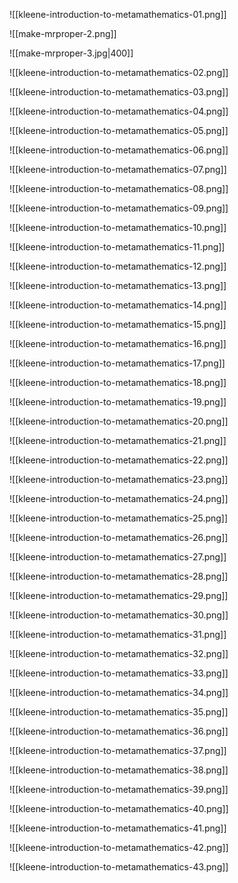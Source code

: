 

![[kleene-introduction-to-metamathematics-01.png]]


![[make-mrproper-2.png]]


![[make-mrproper-3.jpg|400]]


![[kleene-introduction-to-metamathematics-02.png]]


![[kleene-introduction-to-metamathematics-03.png]]


![[kleene-introduction-to-metamathematics-04.png]]


![[kleene-introduction-to-metamathematics-05.png]]


![[kleene-introduction-to-metamathematics-06.png]]


![[kleene-introduction-to-metamathematics-07.png]]


![[kleene-introduction-to-metamathematics-08.png]]


![[kleene-introduction-to-metamathematics-09.png]]


![[kleene-introduction-to-metamathematics-10.png]]


![[kleene-introduction-to-metamathematics-11.png]]


![[kleene-introduction-to-metamathematics-12.png]]


![[kleene-introduction-to-metamathematics-13.png]]


![[kleene-introduction-to-metamathematics-14.png]]


![[kleene-introduction-to-metamathematics-15.png]]


![[kleene-introduction-to-metamathematics-16.png]]


![[kleene-introduction-to-metamathematics-17.png]]


![[kleene-introduction-to-metamathematics-18.png]]


![[kleene-introduction-to-metamathematics-19.png]]


![[kleene-introduction-to-metamathematics-20.png]]


![[kleene-introduction-to-metamathematics-21.png]]


![[kleene-introduction-to-metamathematics-22.png]]


![[kleene-introduction-to-metamathematics-23.png]]


![[kleene-introduction-to-metamathematics-24.png]]


![[kleene-introduction-to-metamathematics-25.png]]


![[kleene-introduction-to-metamathematics-26.png]]


![[kleene-introduction-to-metamathematics-27.png]]


![[kleene-introduction-to-metamathematics-28.png]]


![[kleene-introduction-to-metamathematics-29.png]]


![[kleene-introduction-to-metamathematics-30.png]]


![[kleene-introduction-to-metamathematics-31.png]]


![[kleene-introduction-to-metamathematics-32.png]]


![[kleene-introduction-to-metamathematics-33.png]]


![[kleene-introduction-to-metamathematics-34.png]]


![[kleene-introduction-to-metamathematics-35.png]]


![[kleene-introduction-to-metamathematics-36.png]]


![[kleene-introduction-to-metamathematics-37.png]]


![[kleene-introduction-to-metamathematics-38.png]]


![[kleene-introduction-to-metamathematics-39.png]]


![[kleene-introduction-to-metamathematics-40.png]]


![[kleene-introduction-to-metamathematics-41.png]]


![[kleene-introduction-to-metamathematics-42.png]]


![[kleene-introduction-to-metamathematics-43.png]]